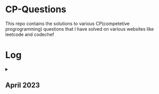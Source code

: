 # CP-Questions

This repo contains the solutions to various CP(competetive progrogramming) questions that I have solved on various websites like leetcode and codechef

# Log

<details>
<summary><h2>April 2023</h2></summary>
<table>
    <tr>
      <th>Date</th>
      <th>Question Numbers</th>
      <th>Question Names</th>
    </tr>
    <tr>
      <td>03/04/2023</td>
      <td><a href="https://github.com/DaveyDark/cp-questions/blob/master/leetcode/881.rs">Leetcode#881</a> </td>
      <td>Boats to Save People</td>
    </tr>
    <tr>
      <td>04/04/2023</td>
      <td><a href="https://github.com/DaveyDark/cp-questions/blob/master/leetcode/2405.rs">Leetcode#2405</a> </td>
      <td>Optimal Partition of String</td>
    </tr>
    <tr>
      <td>05/04/2023</td>
      <td><a href="https://github.com/DaveyDark/cp-questions/blob/master/leetcode/2300.rs">Leetcode#2300</a> </td>
      <td>Successful Pairs of Spells and Potions</td>
    </tr>
    <tr>
      <td>06/04/2023</td>
      <td><a href="https://github.com/DaveyDark/cp-questions/blob/master/leetcode/1254.rs">Leetcode#1254</a> </td>
      <td>Number of Closed Islands</td>
    </tr>
    <tr>
      <td>07/04/2023</td>
      <td><a href="https://github.com/DaveyDark/cp-questions/blob/master/leetcode/1020.rs">Leetcode#1020</a> </td>
      <td>Number of Enclaves</td>
    </tr>
    <tr>
      <td>08/04/2023</td>
      <td><a href="https://github.com/DaveyDark/cp-questions/blob/master/leetcode/704.rs">Leetcode#704</a> </td>
      <td>Binary Search</td>
    </tr>
    <tr>
      <td>09/04/2023</td>
      <td>
      <a href="https://github.com/DaveyDark/cp-questions/blob/master/leetcode/52.rs">Leetcode#52</a>
      <br>
      <a href="https://github.com/DaveyDark/cp-questions/blob/master/leetcode/53.rs">Leetcode#53</a>
      </td>
      <td>
      Contains Duplicate
      <br>
      Maximum Subarray
      </td>
    </tr>
    <tr>
      <td>10/04/2023</td>
      <td>
      <a href="https://github.com/DaveyDark/cp-questions/blob/master/leetcode/1.rs">Leetcode#1</a>
      <br>
      <a href="https://github.com/DaveyDark/cp-questions/blob/master/leetcode/88.rs">Leetcode#88</a>
      </td>
	  <td>
      Two Sum
      <br>
      Merge Sorted Array
      </td>
    </tr>
    <tr>
      <td>11/04/2023</td>
      <td>
      <a href="https://github.com/DaveyDark/cp-questions/blob/master/leetcode/121.rs">Leetcode#121</a>
      <br>
      <a href="https://github.com/DaveyDark/cp-questions/blob/master/leetcode/350.rs">Leetcode#350</a>
      </td>
	  <td>
      Best Time to Buy and Sell Stock
      <br>
      Intersection of Two Arrays II
      </td>
    </tr>
    <tr>
      <td>12/04/2023</td>
      <td>
      <a href="https://github.com/DaveyDark/cp-questions/blob/master/leetcode/566.rs">Leetcode#566</a> 
      <br>
      <a href="https://github.com/DaveyDark/cp-questions/blob/master/leetcode/118.rs">Leetcode#118</a> 
      </td>
	  <td>
      Reshape The Matrix
      <br>
      Pascal's Triangle
      </td>
    </tr>
</table>

</details>
